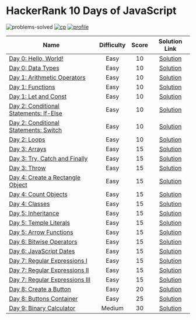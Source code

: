 # HackerRank 10 Days of JavaScript

![problems-solved](https://img.shields.io/badge/Problems%20Solved-0/25-1f425f.svg)
[![cp](https://img.shields.io/badge/also%20see-Competitve%20Programming-1f72ff.svg)](https://github.com/anishLearnsToCode/competitive-programming)
[![profile](https://img.shields.io/badge/also%20see-My%20Hackerrank%20Profile-1f72ff.svg)](https://www.hackerrank.com/anishviewer)

| Name | Difficulty | Score | Solution Link |
|------|:----------:|:-----:|:-------------:|
| [Day 0: Hello, World!](https://www.hackerrank.com/challenges/js10-hello-world) | Easy | 10 | [Solution]() |
| [Day 0: Data Types](https://www.hackerrank.com/challenges/js10-data-types) | Easy | 10 | [Solution]() |
| [Day 1: Arithmetic Operators](https://www.hackerrank.com/challenges/js10-arithmetic-operators) | Easy | 10 | [Solution]() |
| [Day 1: Functions](https://www.hackerrank.com/challenges/js10-function) | Easy | 10 | [Solution]() |
| [Day 1: Let and Const](https://www.hackerrank.com/challenges/js10-let-and-const) | Easy | 10 | [Solution]() |
| [Day 2: Conditional Statements: If-Else](https://www.hackerrank.com/challenges/js10-if-else) | Easy | 10 | [Solution]() |
| [Day 2: Conditional Statements: Switch](https://www.hackerrank.com/challenges/js10-switch) | Easy | 10 | [Solution]() |
| [Day 2: Loops](https://www.hackerrank.com/challenges/js10-loops) | Easy | 10 | [Solution]() |
| [Day 3: Arrays](https://www.hackerrank.com/challenges/js10-arrays) | Easy | 15 | [Solution]() |
| [Day 3: Try, Catch and Finally](https://www.hackerrank.com/challenges/js10-try-catch-and-finally) | Easy | 15 | [Solution]() |
| [Day 3: Throw](https://www.hackerrank.com/challenges/js10-throw) | Easy | 15 | [Solution]() |
| [Day 4: Create a Rectangle Object](https://www.hackerrank.com/challenges/js10-objects) | Easy | 15 | [Solution]() |
| [Day 4: Count Objects](https://www.hackerrank.com/challenges/js10-count-objects) | Easy | 15 | [Solution]() |
| [Day 4: Classes](https://www.hackerrank.com/challenges/js10-class) | Easy | 15 | [Solution]() |
| [Day 5: Inheritance](https://www.hackerrank.com/challenges/js10-inheritance) | Easy | 15 | [Solution]() |
| [Day 5: Temple Literals](https://www.hackerrank.com/challenges/js10-template-literals) | Easy | 15 | [Solution]() |
| [Day 5: Arrow Functions](https://www.hackerrank.com/challenges/js10-arrows) | Easy | 15 | [Solution]() |
| [Day 6: Bitwise Operators](https://www.hackerrank.com/challenges/js10-bitwise) | Easy | 15 | [Solution]() |
| [Day 6: JavaScript Dates](https://www.hackerrank.com/challenges/js10-date) | Easy | 15 | [Solution]() |
| [Day 7: Regular Expressions I](https://www.hackerrank.com/challenges/js10-regexp-1) | Easy | 15 | [Solution]() |
| [Day 7: Regular Expressions II](https://www.hackerrank.com/challenges/js10-regexp-2) | Easy | 15 | [Solution]() |
| [Day 7: Regular Expressions III](https://www.hackerrank.com/challenges/js10-regexp-3) | Easy | 15 | [Solution]() |
| [Day 8: Create a Button](https://www.hackerrank.com/challenges/js10-create-a-button) | Easy | 20 | [Solution]() |
| [Day 8: Buttons Container](https://www.hackerrank.com/challenges/js10-buttons-container) | Easy | 25 | [Solution]() |
| [Day 9: Binary Calculator](https://www.hackerrank.com/challenges/js10-binary-calculator) | Medium | 30 | [Solution]() |
